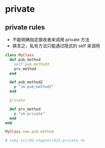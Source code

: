 # private

## private rules
- 不能明确指定接收者来调用 private 方法
- 换言之，私有方法只能通过隐式的 self 来调用


```rb
class MyClass
  def pub_method
    self.pub_method2
    prv_method
  end

  def pub_method2
    p "im pub_method2"
  end

  private

  def prv_method
    p "im private"
  end
end

MyClass.new.pub_method

# ruby src/02-chapter/015-private.rb
```
